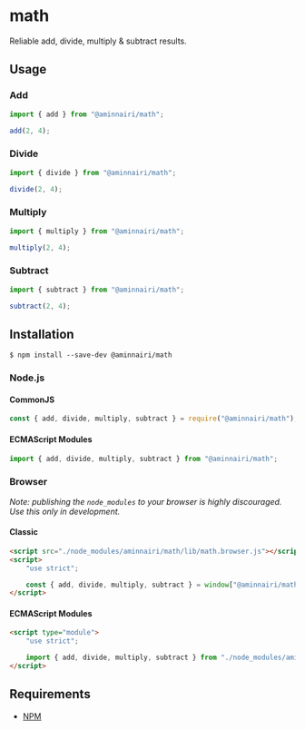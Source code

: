 # math

Reliable add, divide, multiply & subtract results.

## Usage

### Add

```javascript
import { add } from "@aminnairi/math";

add(2, 4);
```

### Divide

```javascript
import { divide } from "@aminnairi/math";

divide(2, 4);
```

### Multiply

```javascript
import { multiply } from "@aminnairi/math";

multiply(2, 4);
```

### Subtract

```javascript
import { subtract } from "@aminnairi/math";

subtract(2, 4);
```

## Installation

```console
$ npm install --save-dev @aminnairi/math
```

### Node.js

#### CommonJS

```javascript
const { add, divide, multiply, subtract } = require("@aminnairi/math");
```

#### ECMAScript Modules

```javascript
import { add, divide, multiply, subtract } from "@aminnairi/math";
```

### Browser

*Note: publishing the `node_modules` to your browser is highly discouraged. Use this only in development.*

#### Classic

```html
<script src="./node_modules/aminnairi/math/lib/math.browser.js"></script>
<script>
    "use strict";

    const { add, divide, multiply, subtract } = window["@aminnairi/math"];
</script>
```

#### ECMAScript Modules

```html
<script type="module">
    "use strict";

    import { add, divide, multiply, subtract } from "./node_modules/aminnairi/math/lib/math.esm.js";
</script>
```

## Requirements

- [NPM](https://nodejs.org/en/)

